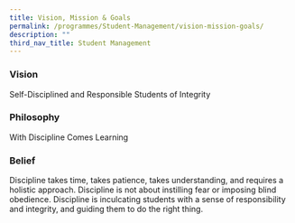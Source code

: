 ```yaml
---
title: Vision, Mission & Goals
permalink: /programmes/Student-Management/vision-mission-goals/
description: ""
third_nav_title: Student Management
---
```

### Vision

Self-Disciplined and Responsible Students of Integrity

### Philosophy

With Discipline Comes Learning

### Belief

Discipline takes time, takes patience, takes understanding, and requires a holistic approach. Discipline is not about instilling fear or imposing blind obedience. Discipline is inculcating students with a sense of responsibility and integrity, and guiding them to do the right thing.